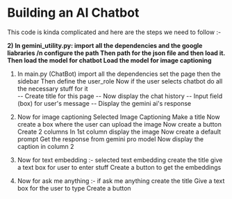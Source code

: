 # Building an AI Chatbot 

This code is kinda complicated and here are the steps we need to follow :- 

**2) In gemini_utility.py:
import all the dependencies and the google liabraries /n
configure the path
Then path for the json file and then load it. 
Then load the model for chatbot 
Load the model for image captioning**

1) In main.py (ChatBot)
import all the dependencies 
set the page 
then the sidebar 
Then define the user_role 
Now if the user selects chatbot
do all the necessary stuff for it  
-- Create title for this page
-- Now display the chat history
-- Input field (box) for user's message
-- Display the gemini ai's response

2) Now for image captioning
Selected Image Captioning
Make a title
Now create a box where the user can upload the image
Now create a button
Create 2 columns 
In 1st column display the image 
Now create a default prompt 
Get the response from gemini pro model
Now display the caption in column 2

3) Now for text embedding :- 
selected text embedding 
create the title 
give a text box for user to enter stuff
Create a button to get the embeddings 

4) Now for ask me anything :-
if ask me anything
create the title 
Give a text box for the user to type 
Create a button


